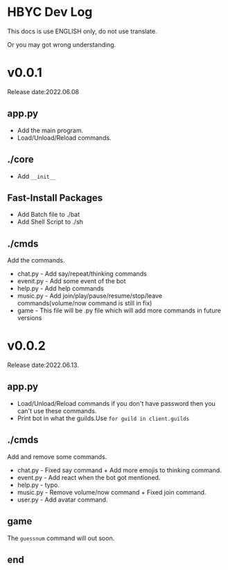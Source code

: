 # HBYC Dev Log
This docs is use ENGLISH only, do not use translate.

Or you may got wrong understanding.

# v0.0.1
Release date:2022.06.08

## app.py
* Add the main program.
* Load/Unload/Reload commands.

## ./core
* Add `__init__`

## Fast-Install Packages
* Add Batch file to ./bat
* Add Shell Script to ./sh

## ./cmds
Add the commands.

* chat.py - Add say/repeat/thinking commands
* evenit.py - Add some event of the bot
* help.py - Add help commands
* music.py  - Add join/play/pause/resume/stop/leave commands(volume/now command is still in fix)
* game - This file will be .py file which will add more commands in future versions

# v0.0.2
Release date:2022.06.13.

## app.py
* Load/Unload/Reload commands if you don't have password then you can't use these commands.
* Print bot in what the guilds.Use `for guild in client.guilds`

## ./cmds
Add and remove some commands.

* chat.py - Fixed say command + Add more emojis to thinking command.
* event.py - Add react when the bot got mentioned.
* help.py - typo.
* music.py  - Remove volume/now command + Fixed join command.
* user.py - Add avatar command.

## game
The `guessnum` command will out soon.

## end
